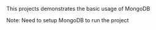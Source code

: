 This projects demonstrates the basic usage of MongoDB

Note: Need to setup MongoDB to run the project
